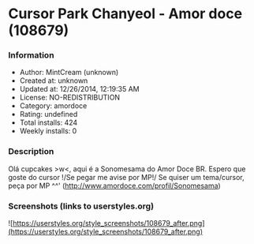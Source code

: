 # Cursor Park Chanyeol  - Amor doce (108679)

### Information
- Author: MintCream (unknown)
- Created at: unknown
- Updated at: 12/26/2014, 12:19:35 AM
- License: NO-REDISTRIBUTION
- Category: amordoce
- Rating: undefined
- Total installs: 424
- Weekly installs: 0


### Description
Olá cupcakes >w<, aqui é a Sonomesama do Amor Doce BR. Espero que goste do cursor \!/Se pegar me avise por MP\!/ Se quiser um tema/cursor, peça por MP ^^' (http://www.amordoce.com/profil/Sonomesama)


### Screenshots (links to userstyles.org)
![https://userstyles.org/style_screenshots/108679_after.png](https://userstyles.org/style_screenshots/108679_after.png)


